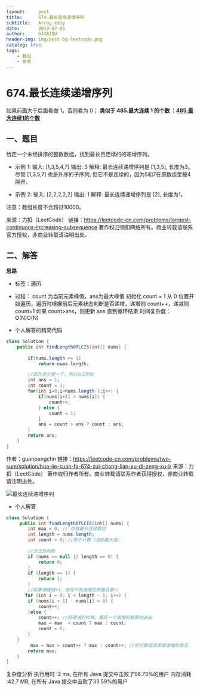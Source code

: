```yaml
---
layout:     post
title:      674.最长连续递增序列
subtitle:   Array.easy
date:       2019-07-05
author:     GJXAIOU
header-img: img/post-bg-leetcode.png
catalog: true
tags:
    - 数组
    - 参考 
---
```

# 674.最长连续递增序列

如果前面大于后面看做 1，否则看为 0；
**类似于 485.最大连续 1 的个数 ：[485.最大连续1的个数](485-最大连续1的个数)**

## 一、题目
给定一个未经排序的整数数组，找到最长且连续的的递增序列。

- 示例 1:
输入: [1,3,5,4,7]
输出: 3
解释: 最长连续递增序列是 [1,3,5], 长度为3。
尽管 [1,3,5,7] 也是升序的子序列, 但它不是连续的，因为5和7在原数组里被4隔开。 

- 示例 2:
输入: [2,2,2,2,2]
输出: 1
解释: 最长连续递增序列是 [2], 长度为1。

注意：数组长度不会超过10000。

来源：力扣（LeetCode）
链接：https://leetcode-cn.com/problems/longest-continuous-increasing-subsequence
著作权归领扣网络所有。商业转载请联系官方授权，非商业转载请注明出处。



## 二、解答

**思路**
- 标签：遍历
- 过程：
count 为当前元素峰值，ans为最大峰值
初始化 count = 1
从 0 位置开始遍历，遍历时根据前后元素状态判断是否递增，递增则 count++，递减则 count=1
如果 count>ans，则更新 ans
直到循环结束
时间复杂度：O(N)O(N)



- 个人解答的精简代码
```java
class Solution {
    public int findLengthOfLCIS(int[] nums) {
        
        if(nums.length <= 1)
            return nums.length;

        //因为至少是一个，所以从1开始
        int ans = 1;
        int count = 1;
        for(int i=0;i<nums.length-1;i++) {
            if(nums[i+1] > nums[i]) {
                count++;
            } else {  
                count = 1;
            }
            ans = count > ans ? count : ans;
        }
        return ans;
    }
}
```
作者：guanpengchn
链接：https://leetcode-cn.com/problems/two-sum/solution/hua-jie-suan-fa-674-zui-chang-lian-xu-di-zeng-xu-l/
来源：力扣（LeetCode）
著作权归作者所有。商业转载请联系作者获得授权，非商业转载请注明出处。

![最长连续递增序列]($resource/%E6%9C%80%E9%95%BF%E8%BF%9E%E7%BB%AD%E9%80%92%E5%A2%9E%E5%BA%8F%E5%88%97.gif)

- 个人解答
```java
class Solution {
     public int findLengthOfLCIS(int[] nums) {
        int max = 0; // 存放最长连续数目
        int length = nums.length;
        int count = 0; //用于计数（当前最大值）
        
        //合法性判断
        if (nums == null || length == 0) {
			return 0;
		}
        if (length == 1) {
			return 1;
		}
        //如果递增就+1，发现不再递增仍然最后要+1
       for (int i = 0; i < length - 1; i++) {
		if (nums[i + 1] - nums[i] > 0) {
			count++;
		}else {
			count++; //刚递减的时候，最后一个递增的数要加进去
			max = max  > count ? max : count;
			count = 0;
		}
	}
         max = max > count++ ? max : count++; //针对数组结束是递增的情况    
        return max;
    }
}
```
复杂度分析
执行用时 :2 ms, 在所有 Java 提交中击败了96.73%的用户 
内存消耗 :42.7 MB, 在所有 Java 提交中击败了33.59%的用户
